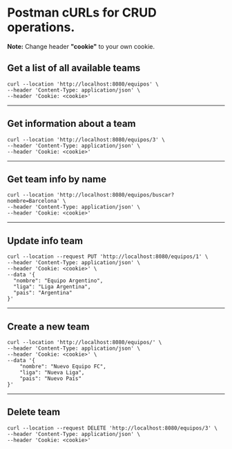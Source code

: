 # Postman cURLs for CRUD operations.
**Note:** Change header __"cookie"__ to your own cookie.

## Get a list of all available teams
```
curl --location 'http://localhost:8080/equipos' \
--header 'Content-Type: application/json' \
--header 'Cookie: <cookie>'
```

---

## Get information about a team
```
curl --location 'http://localhost:8080/equipos/3' \
--header 'Content-Type: application/json' \
--header 'Cookie: <cookie>'
```

---

## Get team info by name
```
curl --location 'http://localhost:8080/equipos/buscar?nombre=Barcelona' \
--header 'Content-Type: application/json' \
--header 'Cookie: <cookie>'
```

---

## Update info team
```
curl --location --request PUT 'http://localhost:8080/equipos/1' \
--header 'Content-Type: application/json' \
--header 'Cookie: <cookie>' \
--data '{
  "nombre": "Equipo Argentino",
  "liga": "Liga Argentina",
  "pais": "Argentina"
}'
```

---

## Create a new team
```
curl --location 'http://localhost:8080/equipos/' \
--header 'Content-Type: application/json' \
--header 'Cookie: <cookie>' \
--data '{
    "nombre": "Nuevo Equipo FC",
    "liga": "Nueva Liga",
    "pais": "Nuevo País"
}'
```

---

## Delete team
```
curl --location --request DELETE 'http://localhost:8080/equipos/3' \
--header 'Content-Type: application/json' \
--header 'Cookie: <cookie>'
```
